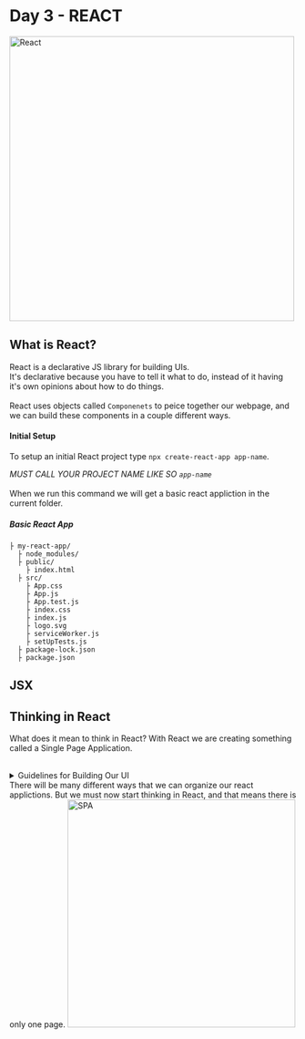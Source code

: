 # Day 3 - REACT

<img src="https://github.com/adion81/mern-lectures/blob/master/assets/react.gif" alt="React" width="500px" />


## What is React?

React is a declarative JS library for building UIs.<br>
It's declarative because you have to tell it what to do, instead of it having it's own opinions about how to do things.<br>
<br>
React uses objects called `Componenets` to peice together our webpage, and we can build these components in a couple different ways.<br>

#### Initial Setup

To setup an initial React project type `npx create-react-app app-name`.

*MUST CALL YOUR PROJECT NAME LIKE SO `app-name`*<br>
<br>
When we run this command we will get a basic react appliction in the current folder.

##### Basic React App
```
├ my-react-app/
  ├ node_modules/
  ├ public/
    ├ index.html
  ├ src/
    ├ App.css
    ├ App.js
    ├ App.test.js
    ├ index.css
    ├ index.js
    ├ logo.svg
    ├ serviceWorker.js
    ├ setUpTests.js
  ├ package-lock.json
  ├ package.json
```

## JSX



## Thinking in React

What does it mean to think in React? With React we are creating something called a Single Page Application. <br>
<br>
<details>
    <summary>Guidelines for Building Our UI</summary>
    <ul>
        <li>Divide the bigger UI into tiny pieces. You will always have child components inside parent components.</li>
        <li>Look for UI parts which are being used in more than one place within the application.</li>
        <li>See if they can live independently which means checking if they own their state or it’s being provided by their parent component.</li>
        <li>If they can live independently, try to see what are the rendering and event handling requirements.</li>
    </ul>
</details>
There will be many different ways that we can organize our react applictions.  But we must now start thinking in React, and that means there is only one page.

<img src="https://i.imgflip.com/40bqdp.jpg" alt="SPA" width="400px">